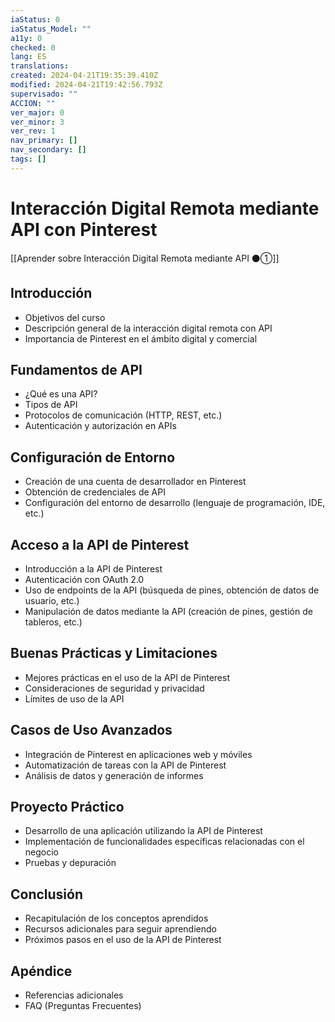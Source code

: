 ```yaml
---
iaStatus: 0
iaStatus_Model: ""
a11y: 0
checked: 0
lang: ES
translations: 
created: 2024-04-21T19:35:39.410Z
modified: 2024-04-21T19:42:56.793Z
supervisado: ""
ACCION: ""
ver_major: 0
ver_minor: 3
ver_rev: 1
nav_primary: []
nav_secondary: []
tags: []
---
```

# Interacción Digital Remota mediante API con Pinterest

[[Aprender sobre Interacción Digital Remota mediante API ⚫①]]

## Introducción
- Objetivos del curso
- Descripción general de la interacción digital remota con API
- Importancia de Pinterest en el ámbito digital y comercial

## Fundamentos de API
- ¿Qué es una API?
- Tipos de API
- Protocolos de comunicación (HTTP, REST, etc.)
- Autenticación y autorización en APIs

## Configuración de Entorno
- Creación de una cuenta de desarrollador en Pinterest
- Obtención de credenciales de API
- Configuración del entorno de desarrollo (lenguaje de programación, IDE, etc.)

## Acceso a la API de Pinterest
- Introducción a la API de Pinterest
- Autenticación con OAuth 2.0
- Uso de endpoints de la API (búsqueda de pines, obtención de datos de usuario, etc.)
- Manipulación de datos mediante la API (creación de pines, gestión de tableros, etc.)

## Buenas Prácticas y Limitaciones
- Mejores prácticas en el uso de la API de Pinterest
- Consideraciones de seguridad y privacidad
- Límites de uso de la API

## Casos de Uso Avanzados
- Integración de Pinterest en aplicaciones web y móviles
- Automatización de tareas con la API de Pinterest
- Análisis de datos y generación de informes

## Proyecto Práctico
- Desarrollo de una aplicación utilizando la API de Pinterest
- Implementación de funcionalidades específicas relacionadas con el negocio
- Pruebas y depuración

## Conclusión
- Recapitulación de los conceptos aprendidos
- Recursos adicionales para seguir aprendiendo
- Próximos pasos en el uso de la API de Pinterest

## Apéndice
- Referencias adicionales
- FAQ (Preguntas Frecuentes)
